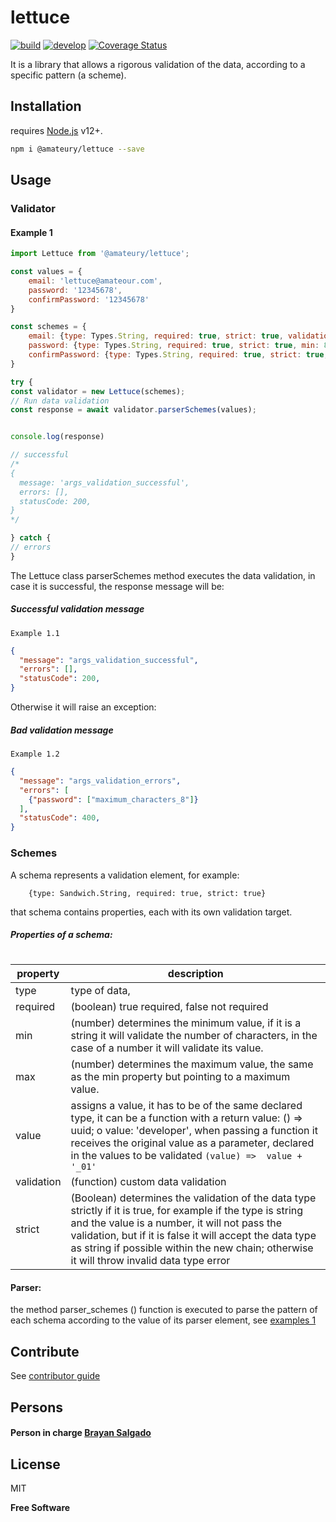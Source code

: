 # lettuce
[![build](https://github.com/amateury/lettuce/actions/workflows/main.yml/badge.svg)](https://github.com/amateury/lettuce/actions/workflows/main.yml) [![develop](https://github.com/amateury/lettuce/actions/workflows/develop.yml/badge.svg)](https://github.com/amateury/lettuce/actions/workflows/develop.yml) [![Coverage Status](https://coveralls.io/repos/github/amateury/lettuce/badge.svg?branch=main)](https://coveralls.io/github/amateury/lettuce?branch=main)

It is a library that allows a rigorous validation of the data, according to a specific pattern (a scheme).

## Installation

requires [Node.js](https://nodejs.org/) v12+.

```sh
npm i @amateury/lettuce --save
```

## Usage

### Validator

#### Example 1

```js
import Lettuce from '@amateury/lettuce';

const values = {
    email: 'lettuce@amateour.com',
    password: '12345678',
    confirmPassword: '12345678'
}

const schemes = {
    email: {type: Types.String, required: true, strict: true, validation: (value: string) => /^[^\s@]+@[^\s@]+\.[^\s@]+$/.test(value)},
    password: {type: Types.String, required: true, strict: true, min: 8},
    confirmPassword: {type: Types.String, required: true, strict: true, min: 8},
}

try {
const validator = new Lettuce(schemes);
// Run data validation
const response = await validator.parserSchemes(values);


console.log(response)

// successful
/*
{
  message: 'args_validation_successful',
  errors: [],
  statusCode: 200,
}
*/

} catch {
// errors
}
```

The Lettuce class parserSchemes method executes the data validation, in case it is successful, the response message will be:

##### Successful validation message 

`Example 1.1`

```json
{
  "message": "args_validation_successful",
  "errors": [],
  "statusCode": 200,
}
```

Otherwise it will raise an exception:

##### Bad validation message 

`Example 1.2`

```json
{
  "message": "args_validation_errors",
  "errors": [
    {"password": ["maximum_characters_8"]}
  ],
  "statusCode": 400,
}
```

### Schemes
A schema represents a validation element, for example:
```
    {type: Sandwich.String, required: true, strict: true}
```
that schema contains properties, each with its own validation target.

##### Properties of a schema: 
#
property | description
------------ | -------------
type | type of data,
required | (boolean) true required, false not required
min | (number) determines the minimum value, if it is a string it will validate the number of characters, in the case of a number it will validate its value.
max | (number) determines the maximum value, the same as the min property but pointing to a maximum value.
value | assigns a value, it has to be of the same declared type, it can be a function with a return value: () => uuid; o value: 'developer', when passing a function it receives the original value as a parameter, declared in the values to be validated `(value) =>  value + '_01'`
validation | (function) custom data validation
strict | (Boolean) determines the validation of the data type strictly if it is true, for example if the type is string and the value is a number, it will not pass the validation, but if it is false it will accept the data type as string if possible within the new chain; otherwise it will throw invalid data type error

#### Parser:
the method parser_schemes () function is executed to parse the pattern of each schema according to the value of its parser element, see [examples 1](#example-1)

## Contribute
See [contributor guide](https://github.com/amateury/lettuce/blob/main/CODE_OF_CONDUCT.md)

## Persons
#### Person in charge [Brayan Salgado](https://github.com/Binariado)

## License

MIT

**Free Software**

[//]: # (References used to build this document)

   [stackoverflow]: <http://stackoverflow.com/questions/4823468/store-comments-in-markdown-syntax>
   [github]: <https://guides.github.com/features/mastering-markdown/#intro>
   [anvilproject]: <https://anvilproject.org/guides/content/creating-links>